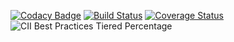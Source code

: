 [![Codacy Badge](https://api.codacy.com/project/badge/Grade/eeffc72c9fca4c23974be25ce875b685)](https://www.codacy.com/app/mattsears18/react-visual-eyes?utm_source=github.com&utm_medium=referral&utm_content=mattsears18/react-visual-eyes&utm_campaign=Badge_Grade)
[![Build Status](https://travis-ci.org/mattsears18/react-visual-eyes.svg?branch=master)](https://travis-ci.org/mattsears18/react-visual-eyes)
[![Coverage Status](https://coveralls.io/repos/github/mattsears18/react-visual-eyes/badge.svg?branch=master)](https://coveralls.io/github/mattsears18/react-visual-eyes?branch=master)
![CII Best Practices Tiered Percentage](https://img.shields.io/cii/percentage/mattsears18/react-visual-eyes.svg)
